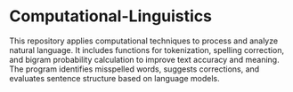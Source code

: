 # Computational-Linguistics
This repository applies computational techniques to process and analyze natural language. It includes functions for tokenization, spelling correction, and bigram probability calculation to improve text accuracy and meaning. The program identifies misspelled words, suggests corrections, and evaluates sentence structure based on language models.
